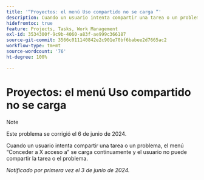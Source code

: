 ```yaml
---
title: '“Proyectos: el menú Uso compartido no se carga ”'
description: Cuando un usuario intenta compartir una tarea o un problema, el menú Conceder a X acceso a se carga continuamente y el usuario no puede compartir la tarea o el problema.
hidefromtoc: true
feature: Projects, Tasks, Work Management
exl-id: 3534300f-9c9b-4060-a83f-ae999c366187
source-git-commit: 3566c011140842e2c901e70bf6babee2d7665ac2
workflow-type: tm+mt
source-wordcount: '76'
ht-degree: 100%

---
```


# Proyectos: el menú Uso compartido no se carga

>[!NOTE]
>
>Este problema se corrigió el 6 de junio de 2024.

Cuando un usuario intenta compartir una tarea o un problema, el menú “Conceder a X acceso a” se carga continuamente y el usuario no puede compartir la tarea o el problema.

_Notificado por primera vez el 3 de junio de 2024._
